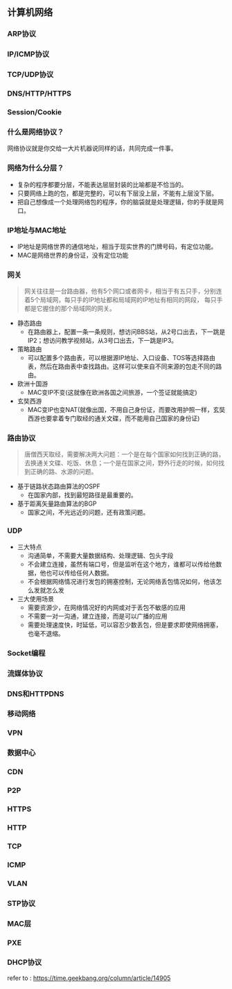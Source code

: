 ## 计算机网络

### ARP协议

### IP/ICMP协议

### TCP/UDP协议

### DNS/HTTP/HTTPS

### Session/Cookie

### 什么是网络协议？
网络协议就是你交给一大片机器说同样的话，共同完成一件事。
### 网络为什么分层？
- 复杂的程序都要分层，不能表达层层封装的比喻都是不恰当的。
- 只要网络上跑的包，都是完整的，可以有下层没上层，不能有上层没下层。
- 把自己想像成一个处理网络包的程序，你的脑袋就是处理逻辑，你的手就是网口。

### IP地址与MAC地址
- IP地址是网络世界的通信地址，相当于现实世界的门牌号码，有定位功能。
- MAC是网络世界的身份证，没有定位功能

### 网关
> 网关往往是一台路由器，他有5个网口或者网卡，相当于有五只手，分别连着5个局域网，每只手的IP地址都和局域网的IP地址有相同的网段，
> 每只手都是它握住的那个局域网的网关。
- 静态路由 
    - 在路由器上，配置一条一条规则，想访问BBS站，从2号口出去，下一跳是IP2；想访问教学视频站，从3号口出去，下一跳是IP3。
- 策略路由
    - 可以配置多个路由表，可以根据源IP地址、入口设备、TOS等选择路由表，然后在路由表中查找路由。这样可以使来自不同来源的包走不同的路由。
- 欧洲十国游
    - MAC变IP不变(这就像在欧洲各国之间旅游，一个签证就能搞定)
- 玄奘西游
    - MAC变IP也变NAT(就像出国，不用自己身份证，而要改用护照一样，玄奘西游也要拿着专门取经的通关文碟，而不能用自己国家的身份证)

### 路由协议
> 唐僧西天取经，需要解决两大问题：一个是在每个国家如何找到正确的路，去换通关文碟、吃饭、休息；一个是在国家之间，野外行走的时候，如何找到正确的路、水源的问题。

- 基于链路状态路由算法的OSPF
    - 在国家内部，找到最短路径是最重要的。
- 基于距离矢量路由算法的BGP
    - 国家之间，不光远近的问题，还有政策问题。
### UDP
- 三大特点
    - 沟通简单，不需要大量数据结构、处理逻辑、包头字段
    - 不会建立连接，虽然有端口号，但是监听在这个地方，谁都可以传给他数据，他也可以传给任何人数据。
    - 不会根据网络情况进行发包的拥塞控制，无论网络丢包情况如何，他该怎么发就怎么发
- 三大使用场景
    - 需要资源少，在网络情况好的内网或对于丢包不敏感的应用
    - 不需要一对一沟通，建立连接，而是可以广播的应用
    - 需要处理速度快，时延低，可以容忍少数丢包，但是要求即使网络拥塞，也毫不退缩。

### Socket编程



### 流媒体协议


### DNS和HTTPDNS


### 移动网络


### VPN


### 数据中心 


### CDN


### P2P


### HTTPS


### HTTP


### TCP


### ICMP


### VLAN


### STP协议


### MAC层


### PXE


### DHCP协议




refer to : https://time.geekbang.org/column/article/14905